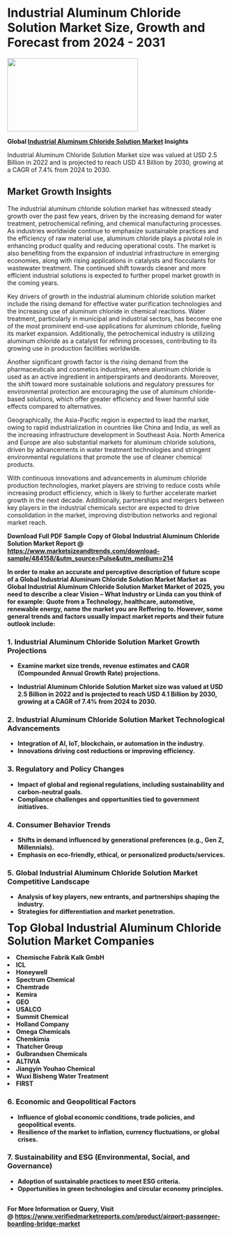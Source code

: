 <H1>Industrial Aluminum Chloride Solution Market Size, Growth and Forecast from 2024 - 2031</H1><img class="aligncenter size-medium wp-image-584254" src="https://thirdeyenews.in/wp-content/uploads/2024/09/Global-Market-Research-300x168.jpeg" alt="" width="300" height="168" /><p><strong>Global&nbsp;<a href="https://www.marketsizeandtrends.com/download-sample/484158/&amp;utm_source=Pulse&amp;utm_medium=214">Industrial Aluminum Chloride Solution Market</a> Insights</strong></p><p>Industrial Aluminum Chloride Solution Market size was valued at USD 2.5 Billion in 2022 and is projected to reach USD 4.1 Billion by 2030, growing at a CAGR of 7.4% from 2024 to 2030.</p><p><h2>Market Growth Insights</h2> <p>The industrial aluminum chloride solution market has witnessed steady growth over the past few years, driven by the increasing demand for water treatment, petrochemical refining, and chemical manufacturing processes. As industries worldwide continue to emphasize sustainable practices and the efficiency of raw material use, aluminum chloride plays a pivotal role in enhancing product quality and reducing operational costs. The market is also benefiting from the expansion of industrial infrastructure in emerging economies, along with rising applications in catalysts and flocculants for wastewater treatment. The continued shift towards cleaner and more efficient industrial solutions is expected to further propel market growth in the coming years.</p> <p><strong></strong></p> <p>Key drivers of growth in the industrial aluminum chloride solution market include the rising demand for effective water purification technologies and the increasing use of aluminum chloride in chemical reactions. Water treatment, particularly in municipal and industrial sectors, has become one of the most prominent end-use applications for aluminum chloride, fueling its market expansion. Additionally, the petrochemical industry is utilizing aluminum chloride as a catalyst for refining processes, contributing to its growing use in production facilities worldwide.</p> <p>Another significant growth factor is the rising demand from the pharmaceuticals and cosmetics industries, where aluminum chloride is used as an active ingredient in antiperspirants and deodorants. Moreover, the shift toward more sustainable solutions and regulatory pressures for environmental protection are encouraging the use of aluminum chloride-based solutions, which offer greater efficiency and fewer harmful side effects compared to alternatives.</p> <p>Geographically, the Asia-Pacific region is expected to lead the market, owing to rapid industrialization in countries like China and India, as well as the increasing infrastructure development in Southeast Asia. North America and Europe are also substantial markets for aluminum chloride solutions, driven by advancements in water treatment technologies and stringent environmental regulations that promote the use of cleaner chemical products.</p> <p>With continuous innovations and advancements in aluminum chloride production technologies, market players are striving to reduce costs while increasing product efficiency, which is likely to further accelerate market growth in the next decade. Additionally, partnerships and mergers between key players in the industrial chemicals sector are expected to drive consolidation in the market, improving distribution networks and regional market reach.</p> <p><strong></p><p><span class=""><strong>Download Full PDF Sample Copy of Global Industrial Aluminum Chloride Solution Market Report</strong> @ <a href="https://www.marketsizeandtrends.com/download-sample/484158/&amp;utm_source=Pulse&amp;utm_medium=214" target="_blank">https://www.marketsizeandtrends.com/download-sample/484158/&amp;utm_source=Pulse&amp;utm_medium=214</a></span></p><p>In order to make an accurate and perceptive description of future scope of a Global&nbsp;Industrial Aluminum Chloride Solution Market Market as Global&nbsp;Industrial Aluminum Chloride Solution Market Market of 2025, you need to describe a clear Vision &ndash; What Industry or Linda can you think of for example: Quote from a Technology, healthcare, automotive, renewable energy, name the market you are Reffering to. However, some general trends and factors usually impact market reports and their future outlook include:</p><h3>1.&nbsp;<strong>Industrial Aluminum Chloride Solution Market Growth Projections</strong></h3><ul><li>Examine market size trends, revenue estimates and CAGR (Compounded Annual Growth Rate) projections.</li><li><p>Industrial Aluminum Chloride Solution Market size was valued at USD 2.5 Billion in 2022 and is projected to reach USD 4.1 Billion by 2030, growing at a CAGR of 7.4% from 2024 to 2030.</p></li></ul><h3>2.&nbsp;<strong>Industrial Aluminum Chloride Solution Market Technological Advancements</strong></h3><ul><li>Integration of AI, IoT, blockchain, or automation in the industry.</li><li>Innovations driving cost reductions or improving efficiency.</li></ul><h3>3.&nbsp;<strong>Regulatory and Policy Changes</strong></h3><ul><li>Impact of global and regional regulations, including sustainability and carbon-neutral goals.</li><li>Compliance challenges and opportunities tied to government initiatives.</li></ul><h3>4.&nbsp;<strong>Consumer Behavior Trends</strong></h3><ul><li>Shifts in demand influenced by generational preferences (e.g., Gen Z, Millennials).</li><li>Emphasis on eco-friendly, ethical, or personalized products/services.</li></ul><h3>5.&nbsp;<strong>Global Industrial Aluminum Chloride Solution Market Competitive Landscape</strong></h3><ul><li>Analysis of key players, new entrants, and partnerships shaping the industry.</li><li>Strategies for differentiation and market penetration.</li></ul><p data-pm-slice="1 1 []"><span style="color: inherit; font-family: inherit; font-size: 25px;">Top Global Industrial Aluminum Chloride Solution Market Companies</span></p><div class="" data-test-id=""><p><li>Chemische Fabrik Kalk GmbH</li><li> ICL</li><li> Honeywell</li><li> Spectrum Chemical</li><li> Chemtrade</li><li> Kemira</li><li> GEO</li><li> USALCO</li><li> Summit Chemical</li><li> Holland Company</li><li> Omega Chemicals</li><li> Chemkimia</li><li> Thatcher Group</li><li> Gulbrandsen Chemicals</li><li> ALTIVIA</li><li> Jiangyin Youhao Chemical</li><li> Wuxi Bisheng Water Treatment</li><li> FIRST</li></p></div><h3>6.&nbsp;<strong>Economic and Geopolitical Factors</strong></h3><ul><li>Influence of global economic conditions, trade policies, and geopolitical events.</li><li>Resilience of the market to inflation, currency fluctuations, or global crises.</li></ul><h3>7.&nbsp;<strong>Sustainability and ESG (Environmental, Social, and Governance)</strong></h3><ul><li>Adoption of sustainable practices to meet ESG criteria.</li><li>Opportunities in green technologies and circular economy principles.</li></ul><h2><strong style="font-size: 14px;">For More Information or Query, Visit @&nbsp;</strong><a style="background-color: #ffffff; font-size: 14px;" href="https://www.marketsizeandtrends.com/report/industrial-aluminum-chloride-solution-market/" target="_blank">https://www.verifiedmarketreports.com/product/airport-passenger-boarding-bridge-market</a></h2>
